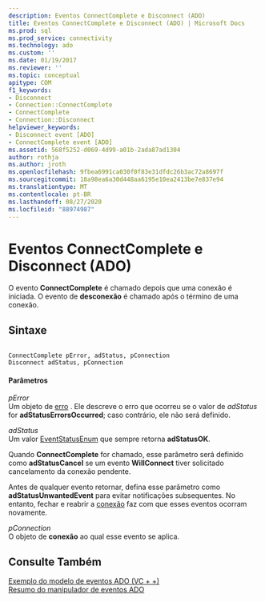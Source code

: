 ```yaml
---
description: Eventos ConnectComplete e Disconnect (ADO)
title: Eventos ConnectComplete e Disconnect (ADO) | Microsoft Docs
ms.prod: sql
ms.prod_service: connectivity
ms.technology: ado
ms.custom: ''
ms.date: 01/19/2017
ms.reviewer: ''
ms.topic: conceptual
apitype: COM
f1_keywords:
- Disconnect
- Connection::ConnectComplete
- ConnectComplete
- Connection::Disconnect
helpviewer_keywords:
- Disconnect event [ADO]
- ConnectComplete event [ADO]
ms.assetid: 568f5252-d069-4d99-a01b-2ada87ad1304
author: rothja
ms.author: jroth
ms.openlocfilehash: 9fbea6991ca030f0f83e31dfdc26b3ac72a8697f
ms.sourcegitcommit: 18a98ea6a30d448aa6195e10ea2413be7e837e94
ms.translationtype: MT
ms.contentlocale: pt-BR
ms.lasthandoff: 08/27/2020
ms.locfileid: "88974987"
---
```

# <a name="connectcomplete-and-disconnect-events-ado"></a>Eventos ConnectComplete e Disconnect (ADO)
O evento **ConnectComplete** é chamado depois que uma conexão é iniciada. O evento de **desconexão** é chamado após o término de uma conexão.  
  
## <a name="syntax"></a>Sintaxe  
  
```  
  
ConnectComplete pError, adStatus, pConnection  
Disconnect adStatus, pConnection  
```  
  
#### <a name="parameters"></a>Parâmetros  
 *pError*  
 Um objeto de [erro](./error-object.md) . Ele descreve o erro que ocorreu se o valor de *adStatus* for **adStatusErrorsOccurred**; caso contrário, ele não será definido.  
  
 *adStatus*  
 Um valor [EventStatusEnum](./eventstatusenum.md) que sempre retorna **adStatusOK**.  
  
 Quando **ConnectComplete** for chamado, esse parâmetro será definido como **adStatusCancel** se um evento **WillConnect** tiver solicitado cancelamento da conexão pendente.  
  
 Antes de qualquer evento retornar, defina esse parâmetro como **adStatusUnwantedEvent** para evitar notificações subsequentes. No entanto, fechar e reabrir a [conexão](./connection-object-ado.md) faz com que esses eventos ocorram novamente.  
  
 *pConnection*  
 O objeto de **conexão** ao qual esse evento se aplica.  
  
## <a name="see-also"></a>Consulte Também  
 [Exemplo do modelo de eventos ADO (VC + +)](./ado-events-model-example-vc.md)   
 [Resumo do manipulador de eventos ADO](../../guide/data/ado-event-handler-summary.md)